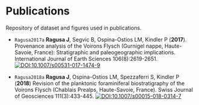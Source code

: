 # Publications

Repository of dataset and figures used in publications.

+ `Ragusa2017a` **Ragusa J**, Segvic B, Ospina-Ostios LM, Kindler P (**2017**). Provenance analysis of the Voirons Flysch (Gurnigel nappe, Haute-Savoie, France): Stratigraphic and paleogeographic implications. International Journal of Earth Sciences 106(8):2619-2651. 
[![DOI:10.1007/s00531-017-1474-9](https://zenodo.org/badge/DOI/10.1007/s00531-017-1474-9.svg)](https://doi.org/10.1007/s00531-017-1474-9)

+ `Ragusa2018a` **Ragusa J**, Ospina-Ostios LM, Spezzaferri S, Kindler P (**2018**) Revision of the planktonic foraminiferal biostratigraphy of the Voirons Flysch (Chablais Prealps, Haute-Savoie, France). Swiss Journal of Geosciences 111(3):433-445. [![DOI:10.1007/s00015-018-0314-7](https://zenodo.org/badge/DOI/10.1007/s00015-018-0314-7.svg)](https://doi.org/10.1007/s00015-018-0314-7)
